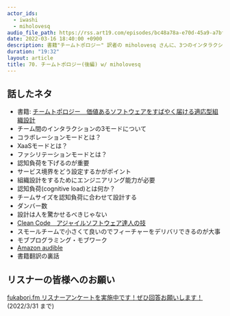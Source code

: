 ```yaml
---
actor_ids:
  - iwashi
  - miholovesq
audio_file_path: https://rss.art19.com/episodes/bc48a78a-e70d-45a9-a7bf-198c8fcae366.mp3
date: 2022-03-16 18:40:00 +0900
description: 書籍"チームトポロジー" 訳者の miholovesq さんに、3つのインタラクションモード(コラボレーションモード、XaaSモード、ファシリテーションモード)、認知負荷などについて語っていただいたエピソードです。
duration: "19:32"
layout: article
title: 70. チームトポロジー(後編) w/ miholovesq
---
```


## 話したネタ

- 書籍: [チームトポロジー　価値あるソフトウェアをすばやく届ける適応型組織設計](https://amzn.to/3vLiz1C)
- チーム間のインタラクションの3モードについて
- コラボレーションモードとは？
- XaaSモードとは？
- ファシリテーションモードとは？
- 認知負荷を下げるのが重要
- サービス境界をどう設定するかがポイント
- 組織設計をするためにエンジニアリング能力が必要
- 認知負荷(cognitive load)とは何か？
- チームサイズを認知負荷に合わせて設計する
- ダンバー数
- 設計は人を驚かせるべきじゃない
- [Clean Code　アジャイルソフトウェア達人の技](https://amzn.to/3wbEGOX)
- スモールチームで小さくて良いのでフィーチャーをデリバリできるのが大事
- モブプログラミング・モブワーク
- [Amazon audible](https://amzn.to/3I9Luip)
- 書籍翻訳の裏話

## リスナーの皆様へのお願い

[fukabori.fm リスナーアンケートを実施中です！ぜひ回答お願いします！](https://pitpa.cc/3pfSweB) (2022/3/31 まで)